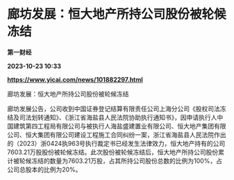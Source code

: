 # 廊坊发展：恒大地产所持公司股份被轮候冻结
**第一财经**

**2023-10-23 10:33**

**https://www.yicai.com/news/101882297.html**

廊坊发展：恒大地产所持公司股份被轮候冻结

廊坊发展公告，公司收到中国证券登记结算有限责任公司上海分公司《股权司法冻结及司法划转通知》、《浙江省海盐县人民法院协助执行通知书》，因申请执行人中国建筑第四工程局有限公司与被执行人海盐盛建置业有限公司、恒大地产集团有限公司、恒大集团有限公司建设工程施工合同纠纷一案，浙江省海盐县人民法院作出的（2023）浙0424执963号执行裁定书已经发生法律效力，恒大地产持有的公司7603.21万股股份被轮候冻结。此次股份被轮候冻结后，恒大地产所持公司股份累计被轮候冻结的数量为7603.21万股，占其所持公司股份总数的比例为100%，占公司总股本的比例为20%。